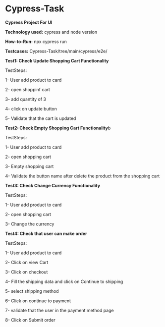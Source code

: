 # Cypress-Task

**Cypress Project For UI**

**Technology used:** cypress and node version

**How-to-Run:** npx cypress run

**Testcases:** Cypress-Task/tree/main/cypress/e2e/

**Test1: Check Update Shopping Cart Functionality**

TestSteps: 

1- User add product to card

2- open shoppinf cart

3- add quantity of 3 

4- click on update button

5- Validate that the cart is updated

**Test2: Check Empty Shopping Cart Functionality**b

TestSteps:

1- User add product to card

2- open shopping cart

3- Empty shopping cart

4- Validate the button name after delete the product from the shopping cart

**Test3: Check Change Currency Functionality**

TestSteps:

1- User add product to card

2- open shopping cart

3- Change the currency


**Test4: Check that user can make order**

TestSteps:

1- User add product to card

2- Click on view Cart

3- Click on checkout

4- Fill the shipping data and click on Continue to shipping 

5- select shipping method 

6- Click on continue to payment

7- validate that the user in the payment method page

8- Click on Submit order

